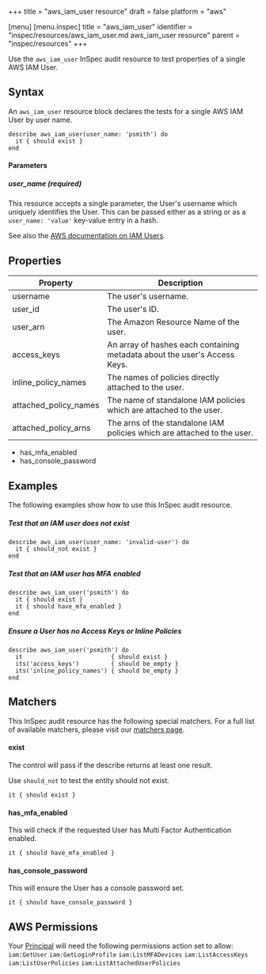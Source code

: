 +++
title = "aws_iam_user resource"
draft = false
platform = "aws"

[menu]
  [menu.inspec]
    title = "aws_iam_user"
    identifier = "inspec/resources/aws_iam_user.md aws_iam_user resource"
    parent = "inspec/resources"
+++


Use the `aws_iam_user` InSpec audit resource to test properties of a single AWS IAM User.
    
## Syntax

An `aws_iam_user` resource block declares the tests for a single AWS IAM User by user name.

    describe aws_iam_user(user_name: 'psmith') do
      it { should exist }
    end

#### Parameters

##### user\_name _(required)_

This resource accepts a single parameter, the User's username which uniquely identifies the User. 
This can be passed either as a string or as a `user_name: 'value'` key-value entry in a hash.

See also the [AWS documentation on IAM Users](https://docs.aws.amazon.com/IAM/latest/UserGuide/id_users.html).

## Properties

|Property                | Description|
| ---                    | --- |
|username                | The user's username. |
|user\_id                | The user's ID. |
|user\_arn               | The Amazon Resource Name of the user. |
|access\_keys            | An array of hashes each containing metadata about the user's Access Keys.|
|inline\_policy\_names   | The names of policies directly attached to the user. |
|attached\_policy\_names | The name of standalone IAM policies which are attached to the user. |
|attached\_policy\_arns  | The arns of the standalone IAM policies which are attached to the user. |


* has\_mfa\_enabled
* has\_console\_password

## Examples

The following examples show how to use this InSpec audit resource.

##### Test that an IAM user does not exist
    describe aws_iam_user(user_name: 'invalid-user') do
      it { should_not exist }
    end

##### Test that an IAM user has MFA enabled
    describe aws_iam_user('psmith') do
      it { should exist }
      it { should have_mfa_enabled }
    end

##### Ensure a User has no Access Keys or Inline Policies
    describe aws_iam_user('psmith') do
      it                         { should exist }
      its('access_keys')         { should be_empty }
      its('inline_policy_names') { should be_empty }
    end

## Matchers

This InSpec audit resource has the following special matchers. For a full list of available matchers, please visit our [matchers page](https://www.inspec.io/docs/reference/matchers/).

#### exist

The control will pass if the describe returns at least one result.

Use `should_not` to test the entity should not exist.

    it { should exist }
    
#### has\_mfa\_enabled

This will check if the requested User has Multi Factor Authentication enabled.

    it { should have_mfa_enabled }


#### has\_console\_password

This will ensure the User has a console password set.

    it { should have_console_password }

## AWS Permissions

Your [Principal](https://docs.aws.amazon.com/IAM/latest/UserGuide/intro-structure.html#intro-structure-principal) will need the following permissions action set to allow: 
`iam:GetUser` 
`iam:GetLoginProfile` 
`iam:ListMFADevices` 
`iam:ListAccessKeys` 
`iam:ListUserPolicies` 
`iam:ListAttachedUserPolicies` 

